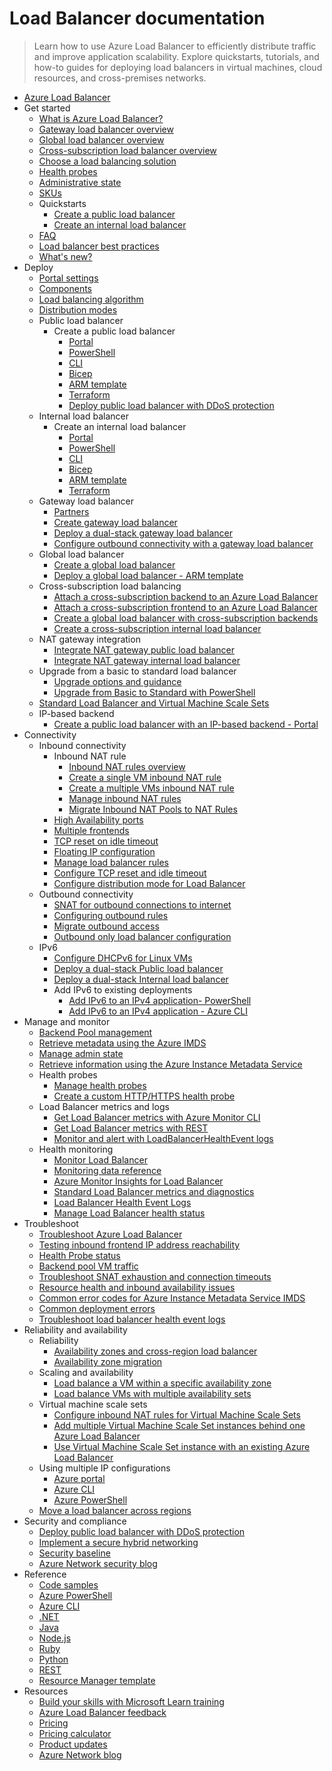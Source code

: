 # Load Balancer documentation
> Learn how to use Azure Load Balancer to efficiently distribute traffic and improve application scalability. Explore quickstarts, tutorials, and how-to guides for deploying load balancers in virtual machines, cloud resources, and cross-premises networks.
  - [Azure Load Balancer](https://learn.microsoft.com/en-us/azure/load-balancer/)
  - Get started
    - [What is Azure Load Balancer?](https://learn.microsoft.com/en-us/azure/load-balancer/load-balancer-overview)
    - [Gateway load balancer overview](https://learn.microsoft.com/en-us/azure/load-balancer/gateway-overview)
    - [Global load balancer overview](https://learn.microsoft.com/en-us/azure/load-balancer/cross-region-overview)
    - [Cross-subscription load balancer overview](https://learn.microsoft.com/en-us/azure/load-balancer/cross-subscription-overview)
    - [Choose a load balancing solution](https://learn.microsoft.com/azure/architecture/guide/technology-choices/load-balancing-overview)
    - [Health probes](https://learn.microsoft.com/en-us/azure/load-balancer/load-balancer-custom-probe-overview)
    - [Administrative state](https://learn.microsoft.com/en-us/azure/load-balancer/admin-state-overview)
    - [SKUs](https://learn.microsoft.com/en-us/azure/load-balancer/skus)
    - Quickstarts
      - [Create a public load balancer](https://learn.microsoft.com/en-us/azure/load-balancer/quickstart-load-balancer-standard-public-portal)
      - [Create an internal load balancer](https://learn.microsoft.com/en-us/azure/load-balancer/quickstart-load-balancer-standard-internal-portal)
    - [FAQ](https://learn.microsoft.com/en-us/azure/load-balancer/load-balancer-faqs.yml)
    - [Load balancer best practices](https://learn.microsoft.com/en-us/azure/load-balancer/load-balancer-best-practices)
    - [What's new?](https://learn.microsoft.com/en-us/azure/load-balancer/whats-new)
  - Deploy
    - [Portal settings](https://learn.microsoft.com/en-us/azure/load-balancer/manage)
    - [Components](https://learn.microsoft.com/en-us/azure/load-balancer/components)
    - [Load balancing algorithm](https://learn.microsoft.com/en-us/azure/load-balancer/concepts)
    - [Distribution modes](https://learn.microsoft.com/en-us/azure/load-balancer/distribution-mode-concepts)
    - Public load balancer
      - Create a public load balancer
        - [Portal](https://learn.microsoft.com/en-us/azure/load-balancer/quickstart-load-balancer-standard-public-portal)
        - [PowerShell](https://learn.microsoft.com/en-us/azure/load-balancer/quickstart-load-balancer-standard-public-powershell)
        - [CLI](https://learn.microsoft.com/en-us/azure/load-balancer/quickstart-load-balancer-standard-public-cli)
        - [Bicep](https://learn.microsoft.com/en-us/azure/load-balancer/quickstart-load-balancer-standard-public-bicep)
        - [ARM template](https://learn.microsoft.com/en-us/azure/load-balancer/quickstart-load-balancer-standard-public-template)
        - [Terraform](https://learn.microsoft.com/en-us/azure/load-balancer/quickstart-load-balancer-standard-public-terraform)
        - [Deploy public load balancer with DDoS protection](https://learn.microsoft.com/en-us/azure/load-balancer/tutorial-protect-load-balancer)
    - Internal load balancer
      - Create an internal load balancer
        - [Portal](https://learn.microsoft.com/en-us/azure/load-balancer/quickstart-load-balancer-standard-internal-portal)
        - [PowerShell](https://learn.microsoft.com/en-us/azure/load-balancer/quickstart-load-balancer-standard-internal-powershell)
        - [CLI](https://learn.microsoft.com/en-us/azure/load-balancer/quickstart-load-balancer-standard-internal-cli)
        - [Bicep](https://learn.microsoft.com/en-us/azure/load-balancer/quickstart-load-balancer-standard-internal-bicep)
        - [ARM template](https://learn.microsoft.com/en-us/azure/load-balancer/quickstart-load-balancer-standard-internal-template)
        - [Terraform](https://learn.microsoft.com/en-us/azure/load-balancer/quickstart-load-balancer-standard-internal-terraform)
    - Gateway load balancer
      - [Partners](https://learn.microsoft.com/en-us/azure/load-balancer/gateway-partners)
      - [Create gateway load balancer](https://learn.microsoft.com/en-us/azure/load-balancer/tutorial-create-gateway-load-balancer)
      - [Deploy a dual-stack gateway load balancer](https://learn.microsoft.com/en-us/azure/load-balancer/gateway-deploy-dual-stack-load-balancer)
      - [Configure outbound connectivity with a gateway load balancer](https://learn.microsoft.com/en-us/azure/load-balancer/tutorial-gateway-outbound-connectivity)
    - Global load balancer
      - [Create a global load balancer](https://learn.microsoft.com/en-us/azure/load-balancer/tutorial-cross-region-portal)
      - [Deploy a global load balancer - ARM template](https://learn.microsoft.com/en-us/azure/load-balancer/tutorial-deploy-cross-region-load-balancer-template)
    - Cross-subscription load balancing
      - [Attach a cross-subscription backend to an Azure Load Balancer](https://learn.microsoft.com/en-us/azure/load-balancer/cross-subscription-how-to-attach-backend)
      - [Attach a cross-subscription frontend to an Azure Load Balancer](https://learn.microsoft.com/en-us/azure/load-balancer/cross-subscription-how-to-attach-frontend)
      - [Create a global load balancer with cross-subscription backends](https://learn.microsoft.com/en-us/azure/load-balancer/cross-subscription-how-to-global-backend)
      - [Create a cross-subscription internal load balancer](https://learn.microsoft.com/en-us/azure/load-balancer/cross-subscription-how-to-internal-load-balancer)
    - NAT gateway integration
      - [Integrate NAT gateway public load balancer](https://learn.microsoft.com/en-us/azure/virtual-network/nat-gateway/tutorial-nat-gateway-load-balancer-public-portal?toc=/azure/load-balancer/toc.json)
      - [Integrate NAT gateway internal load balancer](https://learn.microsoft.com/en-us/azure/virtual-network/nat-gateway/tutorial-nat-gateway-load-balancer-internal-portal?toc=/azure/load-balancer/toc.json)
    - Upgrade from a basic to standard load balancer
      - [Upgrade options and guidance](https://learn.microsoft.com/en-us/azure/load-balancer/load-balancer-basic-upgrade-guidance)
      - [Upgrade from Basic to Standard with PowerShell](https://learn.microsoft.com/en-us/azure/load-balancer/upgrade-basic-standard-with-powershell)
    - [Standard Load Balancer and Virtual Machine Scale Sets](https://learn.microsoft.com/en-us/azure/load-balancer/load-balancer-standard-virtual-machine-scale-sets)
    - IP-based backend
      - [Create a public load balancer with an IP-based backend - Portal](https://learn.microsoft.com/en-us/azure/load-balancer/tutorial-load-balancer-ip-backend-portal)
  - Connectivity
    - Inbound connectivity
      - Inbound NAT rule
        - [Inbound NAT rules overview](https://learn.microsoft.com/en-us/azure/load-balancer/inbound-nat-rules)
        - [Create a single VM inbound NAT rule](https://learn.microsoft.com/en-us/azure/load-balancer/tutorial-load-balancer-port-forwarding-portal)
        - [Create a multiple VMs inbound NAT rule](https://learn.microsoft.com/en-us/azure/load-balancer/tutorial-nat-rule-multi-instance-portal)
        - [Manage inbound NAT rules](https://learn.microsoft.com/en-us/azure/load-balancer/manage-inbound-nat-rules)
        - [Migrate Inbound NAT Pools to NAT Rules](https://learn.microsoft.com/en-us/azure/load-balancer/load-balancer-nat-pool-migration)
      - [High Availability ports](https://learn.microsoft.com/en-us/azure/load-balancer/load-balancer-ha-ports-overview)
      - [Multiple frontends](https://learn.microsoft.com/en-us/azure/load-balancer/load-balancer-multivip-overview)
      - [TCP reset on idle timeout](https://learn.microsoft.com/en-us/azure/load-balancer/load-balancer-tcp-reset)
      - [Floating IP configuration](https://learn.microsoft.com/en-us/azure/load-balancer/load-balancer-floating-ip)
      - [Manage load balancer rules](https://learn.microsoft.com/en-us/azure/load-balancer/manage-rules-how-to)
      - [Configure TCP reset and idle timeout](https://learn.microsoft.com/en-us/azure/load-balancer/load-balancer-tcp-idle-timeout)
      - [Configure distribution mode for Load Balancer](https://learn.microsoft.com/en-us/azure/load-balancer/load-balancer-distribution-mode)
    - Outbound connectivity
      - [SNAT for outbound connections to internet](https://learn.microsoft.com/en-us/azure/load-balancer/load-balancer-outbound-connections)
      - [Configuring outbound rules](https://learn.microsoft.com/en-us/azure/load-balancer/outbound-rules)
      - [Migrate outbound access](https://learn.microsoft.com/en-us/azure/virtual-network/nat-gateway/tutorial-migrate-outbound-nat?toc=/azure/load-balancer/toc.json)
      - [Outbound only load balancer configuration](https://learn.microsoft.com/en-us/azure/load-balancer/egress-only)
    - IPv6
      - [Configure DHCPv6 for Linux VMs](https://learn.microsoft.com/en-us/azure/load-balancer/load-balancer-ipv6-for-linux)
      - [Deploy a dual-stack Public load balancer](https://learn.microsoft.com/en-us/azure/load-balancer/deploy-ipv4-ipv6-dual-stack-standard-load-balancer)
      - [Deploy a dual-stack Internal load balancer](https://learn.microsoft.com/en-us/azure/load-balancer/ipv6-dual-stack-standard-internal-load-balancer-powershell)
      - Add IPv6 to existing deployments
        - [Add IPv6 to an IPv4 application- PowerShell](https://learn.microsoft.com/en-us/azure/load-balancer/ipv6-add-to-existing-vnet-powershell)
        - [Add IPv6 to an IPv4 application - Azure CLI](https://learn.microsoft.com/en-us/azure/load-balancer/ipv6-add-to-existing-vnet-cli)
  - Manage and monitor
    - [Backend Pool management](https://learn.microsoft.com/en-us/azure/load-balancer/backend-pool-management)
    - [Retrieve metadata using the Azure IMDS](https://learn.microsoft.com/en-us/azure/load-balancer/howto-load-balancer-imds)
    - [Manage admin state](https://learn.microsoft.com/en-us/azure/load-balancer/manage-admin-state-how-to)
    - [Retrieve information using the Azure Instance Metadata Service](https://learn.microsoft.com/en-us/azure/load-balancer/instance-metadata-service-load-balancer)
    - Health probes
      - [Manage health probes](https://learn.microsoft.com/en-us/azure/load-balancer/manage-probes-how-to)
      - [Create a custom HTTP/HTTPS health probe](https://learn.microsoft.com/en-us/azure/load-balancer/create-custom-http-health-probe-howto)
    - Load Balancer metrics and logs
      - [Get Load Balancer metrics with Azure Monitor CLI](https://learn.microsoft.com/en-us/azure/load-balancer/load-balancer-monitor-metrics-cli)
      - [Get Load Balancer metrics with REST](https://learn.microsoft.com/en-us/azure/load-balancer/load-balancer-query-metrics-rest-api)
      - [Monitor and alert with LoadBalancerHealthEvent logs](https://learn.microsoft.com/en-us/azure/load-balancer/load-balancer-monitor-alert-health-event-logs)
    - Health monitoring
      - [Monitor Load Balancer](https://learn.microsoft.com/en-us/azure/load-balancer/monitor-load-balancer)
      - [Monitoring data reference](https://learn.microsoft.com/en-us/azure/load-balancer/monitor-load-balancer-reference)
      - [Azure Monitor Insights for Load Balancer](https://learn.microsoft.com/en-us/azure/load-balancer/load-balancer-insights)
      - [Standard Load Balancer metrics and diagnostics](https://learn.microsoft.com/en-us/azure/load-balancer/load-balancer-standard-diagnostics)
      - [Load Balancer Health Event Logs](https://learn.microsoft.com/en-us/azure/load-balancer/load-balancer-health-event-logs)
      - [Manage Load Balancer health status](https://learn.microsoft.com/en-us/azure/load-balancer/load-balancer-manage-health-status)
  - Troubleshoot
    - [Troubleshoot Azure Load Balancer](https://learn.microsoft.com/en-us/azure/load-balancer/load-balancer-troubleshoot)
    - [Testing inbound frontend IP address reachability](https://learn.microsoft.com/en-us/azure/load-balancer/load-balancer-test-frontend-reachability)
    - [Health Probe status](https://learn.microsoft.com/en-us/azure/load-balancer/load-balancer-troubleshoot-health-probe-status)
    - [Backend pool VM traffic](https://learn.microsoft.com/en-us/azure/load-balancer/load-balancer-troubleshoot-backend-traffic)
    - [Troubleshoot SNAT exhaustion and connection timeouts](https://learn.microsoft.com/en-us/azure/load-balancer/troubleshoot-outbound-connection)
    - [Resource health and inbound availability issues](https://learn.microsoft.com/en-us/azure/load-balancer/troubleshoot-rhc)
    - [Common error codes for Azure Instance Metadata Service IMDS](https://learn.microsoft.com/en-us/azure/load-balancer/troubleshoot-load-balancer-imds)
    - [Common deployment errors](https://learn.microsoft.com/en-us/azure/load-balancer/load-balancer-common-deployment-errors)
    - [Troubleshoot load balancer health event logs](https://learn.microsoft.com/en-us/azure/load-balancer/load-balancer-troubleshoot-health-event-logs)
  - Reliability and availability
    - Reliability
      - [Availability zones and cross-region load balancer](https://learn.microsoft.com/en-us/azure/reliability/reliability-load-balancer?toc=/azure/load-balancer/toc.json&bc=/azure/load-balancer/breadcrumb/toc.json)
      - [Availability zone migration](https://learn.microsoft.com/en-us/azure/reliability/migrate-load-balancer?toc=/azure/load-balancer/toc.json&bc=/azure/load-balancer/breadcrumb/toc.json)
    - Scaling and availability
      - [Load balance a VM within a specific availability zone](https://learn.microsoft.com/en-us/azure/load-balancer/tutorial-load-balancer-standard-public-zonal-portal)
      - [Load balance VMs with multiple availability sets](https://learn.microsoft.com/en-us/azure/load-balancer/tutorial-multi-availability-sets-portal)
    - Virtual machine scale sets
      - [Configure inbound NAT rules for Virtual Machine Scale Sets](https://learn.microsoft.com/en-us/azure/load-balancer/configure-inbound-NAT-rules-vm-scale-set)
      - [Add multiple Virtual Machine Scale Set instances behind one Azure Load Balancer](https://learn.microsoft.com/en-us/azure/load-balancer/load-balancer-multiple-virtual-machine-scale-set)
      - [Use Virtual Machine Scale Set instance with an existing Azure Load Balancer](https://learn.microsoft.com/en-us/azure/load-balancer/configure-vm-scale-set-portal)
    - Using multiple IP configurations
      - [Azure portal](https://learn.microsoft.com/en-us/azure/load-balancer/load-balancer-multiple-ip)
      - [Azure CLI](https://learn.microsoft.com/en-us/azure/load-balancer/load-balancer-multiple-ip-cli)
      - [Azure PowerShell](https://learn.microsoft.com/en-us/azure/load-balancer/load-balancer-multiple-ip-powershell)
    - [Move a load balancer across regions](https://learn.microsoft.com/en-us/azure/load-balancer/move-across-regions-azure-load-balancer)
  - Security and compliance
    - [Deploy public load balancer with DDoS protection](https://learn.microsoft.com/en-us/azure/load-balancer/tutorial-protect-load-balancer)
    - [Implement a secure hybrid networking](https://learn.microsoft.com/azure/architecture/reference-architectures/dmz/secure-vnet-dmz)
    - [Security baseline](https://learn.microsoft.com/security/benchmark/azure/baselines/azure-load-balancer-security-baseline?toc=/azure/load-balancer/TOC.json)
    - [Azure Network security blog](https://techcommunity.microsoft.com/category/azure-network-security/blog/azurenetworksecurityblog)
  - Reference
    - [Code samples](https://azure.microsoft.com/resources/samples/?service=load-balancer)
    - [Azure PowerShell](https://learn.microsoft.com/powershell/module/az.network)
    - [Azure CLI](https://learn.microsoft.com/cli/azure/network/lb)
    - [.NET](https://learn.microsoft.com/dotnet/api/microsoft.azure.management.network.models)
    - [Java](https://learn.microsoft.com/java/api/com.microsoft.azure.management.network)
    - [Node.js](https://learn.microsoft.com/javascript/api/overview/azure/arm-network-readme)
    - [Ruby](https://www.rubydoc.info/gems/azure_mgmt_network/Azure/Network/Mgmt/V2020_03_01/LoadBalancers)
    - [Python](https://learn.microsoft.com/python/api/azure-mgmt-network/azure.mgmt.network.operations.loadbalancersoperations)
    - [REST](https://learn.microsoft.com/rest/api/load-balancer/loadbalancers)
    - [Resource Manager template](https://learn.microsoft.com/azure/templates/microsoft.network/loadbalancers)
  - Resources
    - [Build your skills with Microsoft Learn training](https://learn.microsoft.com/training/browse/?products=azure-load-balancer)
    - [Azure Load Balancer feedback](https://feedback.azure.com/d365community/forum/8ae9bf04-8326-ec11-b6e6-000d3a4f0789?c=e8894060-8326-ec11-b6e6-000d3a4f0789)
    - [Pricing](https://azure.microsoft.com/pricing/details/load-balancer/)
    - [Pricing calculator](https://azure.microsoft.com/pricing/calculator/)
    - [Product updates](https://azure.microsoft.com/updates/?product=load-balancer)
    - [Azure Network blog](https://techcommunity.microsoft.com/category/azure/blog/azurenetworkingblog)
